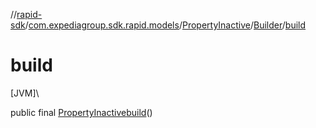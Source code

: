 //[rapid-sdk](../../../../index.md)/[com.expediagroup.sdk.rapid.models](../../index.md)/[PropertyInactive](../index.md)/[Builder](index.md)/[build](build.md)

# build

[JVM]\

public final [PropertyInactive](../index.md)[build](build.md)()
